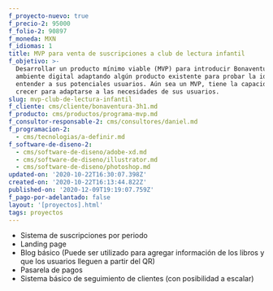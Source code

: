```yaml
---
f_proyecto-nuevo: true
f_precio-2: 95000
f_folio-2: 90897
f_moneda: MXN
f_idiomas: 1
title: MVP para venta de suscripciones a club de lectura infantil
f_objetivo: >-
  Desarrollar un producto mínimo viable (MVP) para introducir Bonaventura al
  ambiente digital adaptando algún producto existente para probar la idea y
  entender a sus potenciales usuarios. Aún sea un MVP, tiene la capacidad de
  crecer para adaptarse a las necesidades de sus usuarios.
slug: mvp-club-de-lectura-infantil
f_cliente: cms/cliente/bonaventura-3h1.md
f_producto: cms/productos/programa-mvp.md
f_consultor-responsable-2: cms/consultores/daniel.md
f_programacion-2:
  - cms/tecnologias/a-definir.md
f_software-de-diseno-2:
  - cms/software-de-diseno/adobe-xd.md
  - cms/software-de-diseno/illustrator.md
  - cms/software-de-diseno/photoshop.md
updated-on: '2020-10-22T16:30:07.398Z'
created-on: '2020-10-22T16:13:44.822Z'
published-on: '2020-12-09T19:19:07.759Z'
f_pago-por-adelantado: false
layout: '[proyectos].html'
tags: proyectos
---
```


*   Sistema de suscripciones por periodo
*   Landing page
*   Blog básico (Puede ser utilizado para agregar información de los libros y que los usuarios lleguen a partir del QR)
*   Pasarela de pagos
*   Sistema básico de seguimiento de clientes (con posibilidad a escalar)
